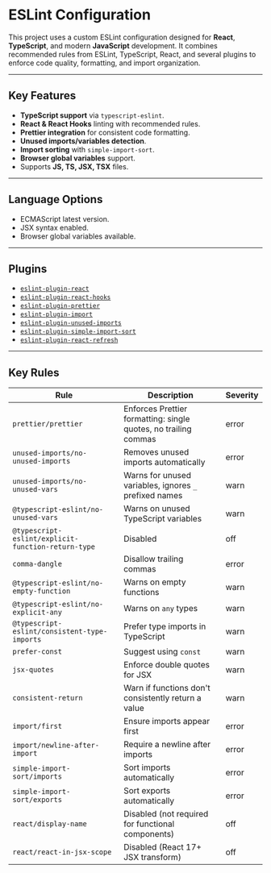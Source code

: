 # ESLint Configuration

This project uses a custom ESLint configuration designed for **React**, **TypeScript**, and modern **JavaScript** development. It combines recommended rules from ESLint, TypeScript, React, and several plugins to enforce code quality, formatting, and import organization.

---

## Key Features

- **TypeScript support** via `typescript-eslint`.
- **React & React Hooks** linting with recommended rules.
- **Prettier integration** for consistent code formatting.
- **Unused imports/variables detection**.
- **Import sorting** with `simple-import-sort`.
- **Browser global variables** support.
- Supports **JS, TS, JSX, TSX** files.

---

## Language Options

- ECMAScript latest version.
- JSX syntax enabled.
- Browser global variables available.

---

## Plugins

- [`eslint-plugin-react`](https://www.npmjs.com/package/eslint-plugin-react)
- [`eslint-plugin-react-hooks`](https://www.npmjs.com/package/eslint-plugin-react-hooks)
- [`eslint-plugin-prettier`](https://www.npmjs.com/package/eslint-plugin-prettier)
- [`eslint-plugin-import`](https://www.npmjs.com/package/eslint-plugin-import)
- [`eslint-plugin-unused-imports`](https://www.npmjs.com/package/eslint-plugin-unused-imports)
- [`eslint-plugin-simple-import-sort`](https://www.npmjs.com/package/eslint-plugin-simple-import-sort)
- [`eslint-plugin-react-refresh`](https://www.npmjs.com/package/eslint-plugin-react-refresh)

---

## Key Rules

| Rule | Description | Severity |
|------|-------------|----------|
| `prettier/prettier` | Enforces Prettier formatting: single quotes, no trailing commas | error |
| `unused-imports/no-unused-imports` | Removes unused imports automatically | error |
| `unused-imports/no-unused-vars` | Warns for unused variables, ignores `_` prefixed names | warn |
| `@typescript-eslint/no-unused-vars` | Warns on unused TypeScript variables | warn |
| `@typescript-eslint/explicit-function-return-type` | Disabled | off |
| `comma-dangle` | Disallow trailing commas | error |
| `@typescript-eslint/no-empty-function` | Warns on empty functions | warn |
| `@typescript-eslint/no-explicit-any` | Warns on `any` types | warn |
| `@typescript-eslint/consistent-type-imports` | Prefer type imports in TypeScript | warn |
| `prefer-const` | Suggest using `const` | warn |
| `jsx-quotes` | Enforce double quotes for JSX | warn |
| `consistent-return` | Warn if functions don't consistently return a value | warn |
| `import/first` | Ensure imports appear first | error |
| `import/newline-after-import` | Require a newline after imports | error |
| `simple-import-sort/imports` | Sort imports automatically | error |
| `simple-import-sort/exports` | Sort exports automatically | error |
| `react/display-name` | Disabled (not required for functional components) | off |
| `react/react-in-jsx-scope` | Disabled (React 17+ JSX transform) | off |

